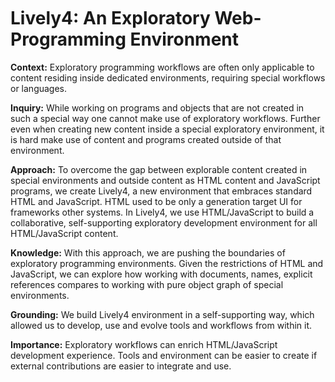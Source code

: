 <!-- markdown-config presentation=true -->

<style>

body {
  padding: 5px;
}

</style>

# Lively4: An Exploratory Web-Programming Environment

<!-- Context: What is the broad context of the work? What is the importance of the general research area? -->
**Context:**  Exploratory programming workflows are often only applicable to content residing inside dedicated environments, requiring special workflows or languages. 

<!-- E.g. special frameworks or languages are required. -->

<!-- Inquiry: What problem or question does the paper address? How has this problem or question been addressed by others (if at all)? -->
**Inquiry:**  <!-- outside world cannot make use of cool inside tools -->
While working on programs and objects that are not created in such a special way one cannot make use of exploratory workflows. Further even when creating new content inside a special exploratory environment, it is hard make use of content and programs created outside of that environment.

<!-- web: effortless collaborative development (wiki vs. git workflow) -->

<!-- Approach: What was done that unveiled new knowledge? -->
**Approach:** <!-- (e.g. Smalltalk-like Lively Kernel objects and workflows) -->
To overcome the gap between explorable content created in special environments and outside content as HTML content and JavaScript programs, we create Lively4, a new environment that embraces standard HTML and JavaScript. HTML used to be only a generation target UI for frameworks other systems. In Lively4, we use HTML/JavaScript to build a collaborative, self-supporting exploratory development environment for all HTML/JavaScript content.

<!-- Knowledge: What new facts were uncovered? If the research was not results oriented, what new capabilities are enabled by the work? -->
**Knowledge:**
With this approach, we are pushing the boundaries of exploratory programming environments.
Given the restrictions of HTML and JavaScript, we can explore how working with documents, names, explicit references compares to working with pure object graph of special environments. 

<!-- Grounding: What argument, feasibility proof, artifacts, or results and evaluation support this work? -->
**Grounding:**
We build Lively4 environment in a self-supporting way,  which allowed us to develop, use and evolve tools and workflows from within it.

<!-- Importance: Why does this work matter? -->
**Importance:** 
Exploratory workflows can enrich HTML/JavaScript development experience.
Tools and environment can be easier to create if external contributions are easier to integrate 
and use.







